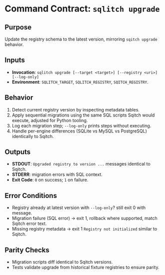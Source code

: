 # Command Contract: `sqlitch upgrade`

## Purpose
Update the registry schema to the latest version, mirroring `sqitch upgrade` behavior.

## Inputs
- **Invocation**: `sqlitch upgrade [--target <target>] [--registry <uri>] [--log-only]`
- **Environment**: `SQLITCH_TARGET`, `SQLITCH_REGISTRY`, `SQITCH_REGISTRY`.

## Behavior
1. Detect current registry version by inspecting metadata tables.
2. Apply sequential migrations using the same SQL scripts Sqitch would execute, adjusted for Python tooling.
3. Log each migration step; `--log-only` prints steps without executing.
4. Handle per-engine differences (SQLite vs MySQL vs PostgreSQL) identically to Sqitch.

## Outputs
- **STDOUT**: `Upgraded registry to version ...` messages identical to Sqitch.
- **STDERR**: migration errors with SQL context.
- **Exit Code**: `0` on success; `1` on failure.

## Error Conditions
- Registry already at latest version with `--log-only`? still exit 0 with message.
- Migration failure (SQL error) → exit 1, rollback where supported, match Sqitch error text.
- Missing registry metadata → exit 1 `Registry not initialized` similar to Sqitch.

## Parity Checks
- Migration scripts diff identical to Sqitch versions.
- Tests validate upgrade from historical fixture registries to ensure parity.
